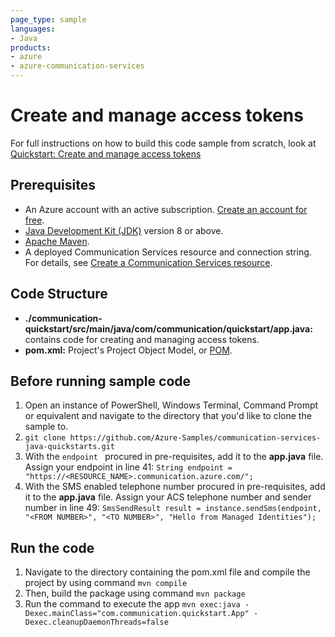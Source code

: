 ```yaml
---
page_type: sample
languages:
- Java
products:
- azure
- azure-communication-services
---
```



# Create and manage access tokens

For full instructions on how to build this code sample from scratch, look at [Quickstart: Create and manage access tokens](https://docs.microsoft.com/en-us/azure/communication-services/quickstarts/access-tokens?pivots=programming-language-java)

## Prerequisites

- An Azure account with an active subscription. [Create an account for free](https://azure.microsoft.com/free/?WT.mc_id=A261C142F). 
- [Java Development Kit (JDK)](https://docs.microsoft.com/en-us/azure/developer/java/fundamentals/java-jdk-install) version 8 or above.
- [Apache Maven](https://maven.apache.org/download.cgi).
- A deployed Communication Services resource and connection string. For details, see [Create a Communication Services resource](https://docs.microsoft.com/azure/communication-services/quickstarts/create-communication-resource).

## Code Structure

- **./communication-quickstart/src/main/java/com/communication/quickstart/app.java:** contains code for creating and managing access tokens.
- **pom.xml:** Project's Project Object Model, or [POM](https://maven.apache.org/guides/introduction/introduction-to-the-pom.html).

## Before running sample code

1. Open an instance of PowerShell, Windows Terminal, Command Prompt or equivalent and navigate to the directory that you'd like to clone the sample to.
2. `git clone https://github.com/Azure-Samples/communication-services-java-quickstarts.git`
3. With the `endpoint ` procured in pre-requisites, add it to the **app.java** file. Assign your endpoint in line 41:
   ```String endpoint = "https://<RESOURCE_NAME>.communication.azure.com/";```
4. With the SMS enabled telephone number procured in pre-requisites, add it to the **app.java** file. Assign your ACS telephone number and sender number in line 49:
   ```SmsSendResult result = instance.sendSms(endpoint, "<FROM NUMBER>", "<TO NUMBER>", "Hello from Managed Identities");```

## Run the code

1. Navigate to the directory containing the pom.xml file and compile the project by using command `mvn compile`
2. Then, build the package using command `mvn package`
3. Run the command to execute the app `mvn exec:java -Dexec.mainClass="com.communication.quickstart.App" -Dexec.cleanupDaemonThreads=false`
